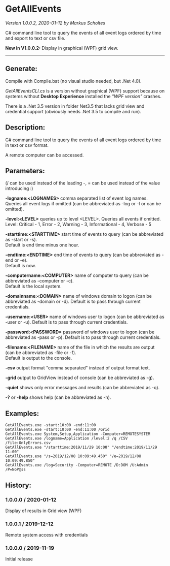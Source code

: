 # GetAllEvents
*Version 1.0.0.2, 2020-01-12 by Markus Scholtes*

C# command line tool to query the events of all event logs ordered by time and export to text or csv file.

**New in V1.0.0.2:** Display in graphical (WPF) grid view.

****

## Generate:
Compile with Compile.bat (no visual studio needed, but .Net 4.0).

*GetAllEventsCLI.cs* is a version without graphical (WPF) support because on systems without **Desktop Experience** installed the *"WPF version"* crashes.

There is a .Net 3.5 version in folder Net3.5 that lacks grid view and credential support (obviously needs .Net 3.5 to compile and run).

## Description:
C# command line tool to query the events of all event logs ordered by time in text or csv format.

A remote computer can be accessed.

## Parameters:
(/ can be used instead of the leading -, = can be used instead of the value introducing :)

**-logname:\<LOGNAMES\>** comma separated list of event log names.<br />Queries all event logs if omitted (can be abbreviated as -log or -l or can be omitted).

**-level:\<LEVEL\>** queries up to level \<LEVEL\>. Queries all events if omitted.<br />Level: Critical - 1, Error - 2, Warning - 3, Informational - 4, Verbose - 5

**-starttime:\<STARTTIME\>** start time of events to query (can be abbreviated as -start or -s).<br />Default is end time minus one hour.

**-endtime:\<ENDTIME\>** end time of events to query (can be abbreviated as -end or -e).<br />Default is now.

**-computername:\<COMPUTER\>** name of computer to query (can be abbreviated as -computer or -c).<br />Default is the local system.

**-domainname:\<DOMAIN\>** name of windows domain to logon (can be abbreviated as -domain or -d). Default is to pass through current credentials.

**-username:\<USER\>** name of windows user to logon (can be abbreviated as -user or -u). Default is to pass through current credentials.

**-password:\<PASSWORD\>** password of windows user to logon (can be abbreviated as -pass or -p). Default is to pass through current credentials.

**-filename:\<FILENAME\>** name of the file in which the results are output (can be abbreviated as -file or -f).<br />Default is output to the console.

**-csv** output format "comma separated" instead of output format text.

**-grid** output to GridView instead of console (can be abbreviated as -g).

**-quiet** shows only error messages and results (can be abbreviated as -q).

**-?** or **-help** shows help (can be abbreviated as -h).

## Examples:
```
GetAllEvents.exe -start:10:00 -end:11:00
GetAllEvents.exe -start:10:00 -end:11:00 /Grid
GetAllEvents.exe System,Setup,Application -Computer=REMOTESYSTEM
GetAllEvents.exe /logname=Application /level:2 /q /CSV /file:OnlyErrors.csv
GetAllEvents.exe "/starttime:2019/11/29 10:00" "/endtime:2019/11/29 11:00"
GetAllEvents.exe "/s=2019/12/08 10:09:49.450" "/e=2019/12/08 10:09:49.850"
GetAllEvents.exe /log=Security -Computer=REMOTE /D:DOM /U:Admin /P=NoP@ss
```

## History:
### 1.0.0.0 / 2020-01-12
Display of results in Grid view (WPF)

### 1.0.0.1 / 2019-12-12
Remote system access with credentials

### 1.0.0.0 / 2019-11-19
Initial release

